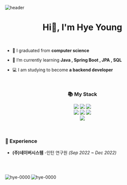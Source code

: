 ![header](https://capsule-render.vercel.app/api?type=waving&color=auto&height=300&section=header&text=It's%20me%20YOUNG&fontSize=90)

<h1 align="center">Hi👋, I'm Hye Young</h1>
<br>

- 🐣 I graduated from **computer science**

- 🌱 I’m currently learning **Java , Spring Boot , JPA , SQL**

- 💻 I am studying to become **a backend developer**
<br>
<h3 align="center">📚 My Stack</h3>
</p>
<p align="center"> 
<img src="https://img.shields.io/badge/JAVA-E97627?style=flat&logo=IntelliJ%20IDEA&logoColor=white"> <img src="https://img.shields.io/badge/Spring Boot-6DB33F?style=flat&logo=Spring Boot&logoColor=white"> <img src="https://img.shields.io/badge/MySQL-4479A1?style=flat&logo=MySQL&logoColor=white">
<br>
<img src="https://img.shields.io/badge/HTML-E34F26?style=flat&logo=HTML5&logoColor=white"> <img src="https://img.shields.io/badge/CSS-1572B6?style=flat&logo=CSS3&logoColor=white"> <img src="https://img.shields.io/badge/JavaScript-F7DF1E?style=flat&logo=JavaScript&logoColor=white">
<br>
<img src="https://img.shields.io/badge/Windows-0078D6?style=flat&logo=Windows&logoColor=black">
<br>
<br>
<br>

### 💼 Experience
- **(주)네이버시스템** -인턴 연구원 *(Sep 2022 ~ Dec 2022)*


<br><br>


<p><img align="left" src="https://github-readme-stats.vercel.app/api/top-langs?username=hye-0000&show_icons=true&locale=en&layout=compact" alt="hye-0000" /></p>

<p><img align="center" src="https://github-readme-stats.vercel.app/api?username=hye-0000&show_icons=true&locale=en" alt="hye-0000"/></p>
